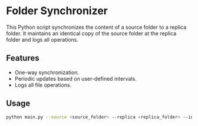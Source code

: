 # Folder Synchronizer

This Python script synchronizes the content of a source folder to a replica folder. It maintains an identical copy of the source folder at the replica folder and logs all operations.

## Features

- One-way synchronization.
- Periodic updates based on user-defined intervals.
- Logs all file operations.

## Usage

```bash
python main.py --source <source_folder> --replica <replica_folder> --interval <seconds> --log_file <log_file>
```
